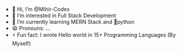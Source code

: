 - 👋 Hi, I’m @Mihir-Codes
- 👀 I’m interested in Full Stack Development
- 🌱 I’m currently learning MERN Stack and 🐍python
- 😄 Pronouns: ...
- ⚡ Fun fact: I wrote Hello world in 15+ Programming Languages (By Myself)


